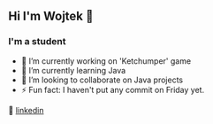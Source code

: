 ## Hi I'm Wojtek :handshake:

### I'm a student

- 🔭 I’m currently working on 'Ketchumper' game
- 🌱 I’m currently learning Java
- 👯 I’m looking to collaborate on Java projects
- ⚡ Fun fact: I haven't put any commit on Friday yet.

👔 [linkedin][linkedin]

[linkedin]: https://www.linkedin.com/in/wojciech-jacoszek-8b930a209

